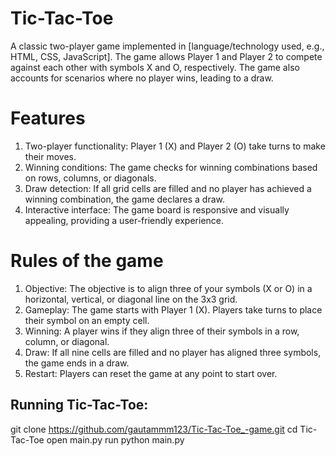 # Tic-Tac-Toe

A classic two-player game implemented in [language/technology used, e.g., HTML, CSS, JavaScript]. The game allows Player 1 and Player 2 to compete against each other with symbols X and O, respectively. The game also accounts for scenarios where no player wins, leading to a draw.

# Features 

1. Two-player functionality: Player 1 (X) and Player 2 (O) take turns to make their moves.
2. Winning conditions: The game checks for winning combinations based on rows, columns, or diagonals.
3. Draw detection: If all grid cells are filled and no player has achieved a winning combination, the game declares a draw.
4. Interactive interface: The game board is responsive and visually appealing, providing a user-friendly experience.

# Rules of the game 

1. Objective: The objective is to align three of your symbols (X or O) in a horizontal, vertical, or diagonal line on the 3x3 grid.
2. Gameplay:
    The game starts with Player 1 (X).
    Players take turns to place their symbol on an empty cell.
3. Winning: A player wins if they align three of their symbols in a row, column, or diagonal.
4. Draw: If all nine cells are filled and no player has aligned three symbols, the game ends in a draw.
5. Restart: Players can reset the game at any point to start over.

## Running Tic-Tac-Toe:


git clone https://github.com/gautammm123/Tic-Tac-Toe_-game.git
cd Tic-Tac-Toe
open main.py
run python main.py
